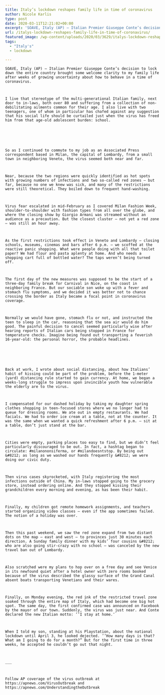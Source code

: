 ```yaml
---
title: Italy’s lockdown reshapes family life in time of coronavirus
author: Nicole Karlis
type: post
date: 2020-03-11T12:21:02+00:00
excerpt: 'SOAVE, Italy (AP) — Italian Premier Giuseppe Conte’s decision to lock down the entire country brought some welcome clarity to my family life after weeks of growing uncertainty about how to behave in a time of coronavirus.I live that stereotype of the multi-generational Italian family, next door to in-laws, both over 80 and suffering from&hellip;'
url: /italys-lockdown-reshapes-family-life-in-time-of-coronavirus/
featured_image: /wp-content/uploads/2020/03/3629/italys-lockdown-reshapes-family-life-in-time-of-coronavirus.jpg
tags:
  - "Italy's"
  - lockdown

---
```

  
    SOAVE, Italy (AP) — Italian Premier Giuseppe Conte’s decision to lock down the entire country brought some welcome clarity to my family life after weeks of growing uncertainty about how to behave in a time of coronavirus.
  
  
  
    I live that stereotype of the multi-generational Italian family, next door to in-laws, both over 80 and suffering from a collection of non-debilitating ailments common for their age. I also live with two teenagers, one of whom in particular has chafed against any suggestion that his social life should be curtailed just when the virus has freed him from that age-old adolescent burden: school.
  
  
  
  
  
  
    So as I continued to commute to my job as an Associated Press correspondent based in Milan, the capital of Lombardy, from a small town in neighboring Veneto, the virus seemed both near and far.
  
  
  
    Near, because the two regions were quickly identified as hot spots with growing numbers of infections and two so-called red zones — but far, because no one we knew was sick, and many of the restrictions were still theoretical. They boiled down to frequent hand-washing.
  
  
  
    Virus fear escalated in mid-February as I covered Milan Fashion Week, shoulder-to-shoulder with fashion types from all over the globe, and where the closing show by Giorgio Armani was streamed without an audience as a precaution. But the closest cluster — not yet a red zone — was still an hour away.
  
  
  
    As the first restrictions took effect in Veneto and Lombardy — closing schools, museums, cinemas and bars after 6 p.m. — we scoffed at the reactive panic shopping. What were people doing with all that toilet paper? We had flour and pasta aplenty at home. And who needs a shopping cart full of bottled water? The taps weren’t being turned off.
  
  
  
    The first day of the new measures was supposed to be the start of a three-day family break for Carnival in Nice, on the coast in neighboring France. But our sociable son woke up with a fever and stomach flu symptoms, and we decided it was better not to chance crossing the border as Italy became a focal point in coronavirus coverage.
  
  
  
    Normally we would have gone, stomach flu or not, and instructed the teen to sleep in the car, reasoning that the sea air would do him good. The painful decision to cancel seemed particularly wise after hearing reports of Italian cars being stopped in France for temperature checks. Imagine being found out transporting a feverish 16-year-old: the personal horror, the probable headlines.
  
  
  
  
  
  
    Back at work, I wrote about social distancing, about how Italians’ habit of kissing could be part of the problem, before the 1-meter (yard) distancing rule started to gain currency. At home, we began a weeks-long struggle to impress upon invincible youth how vulnerable the elderly are to the virus.
  
  
  
    I compensated for our dashed holiday by taking my daughter spring clothes shopping in teen-focused stores where we no longer had to queue for dressing rooms. We ate out in empty restaurants. We had facials. We had to order ice cream at a table, not at the counter. It was the same when we wanted a quick refreshment after 6 p.m. — sit at a table, don’t just stand at the bar.
  
  
  
    Cities were empty, parking places too easy to find, but we didn’t feel particularly discouraged to be out. In fact, a hashtag began to circulate: #milanononsiferma, or #milandoesntstop. By being out &#8212; as long as we washed our hands frequently &#8212; we were doing our civic duty.
  
  
  
    Then virus cases skyrocketed, with Italy registering the most infections outside of China. My in-laws stopped going to the grocery store, instead ordering online. And they stopped kissing their grandchildren every morning and evening, as has been their habit.
  
  
  
    Finally, my children got remote homework assignments, and teachers started organizing video classes — even if the app sometimes failed. The notion of a holiday was over.
  
  
  
    Then this past weekend, we saw the red zone expand from two distant dots on the map — east and west — to provinces just 30 minutes each direction. A Sunday family dinner with my kids’ four cousins &#8212; who are also going stir-crazy with no school — was canceled by the new travel ban out of Lombardy.
  
  
  
    Also scratched were my plans to hop over on a free day and see Venice in its newfound quiet after a hotel owner with zero rooms booked because of the virus described the glassy surface of the Grand Canal absent boats transporting Venetians and their wares.
  
  
  
    Finally, on Monday evening, the red ink of the restricted travel zone soaked through the entire map of Italy, which had become one big hot spot. The same day, the first confirmed case was announced on Facebook by the mayor of our town. Suddenly, the virus was just near. And Conte declared the new Italian motto: ’’I stay at home.″
  
  
  
    When I told my son, standing at his Playstation, about the national lockdown until April 3, he looked dejected. ’’How many days is that? What am I going to do for a month?” But for the first time in three weeks, he accepted he couldn’t go out that night.
  
  
  
    ___
  
  
  
    Follow AP coverage of the virus outbreak at https://apnews.com/VirusOutbreak and https://apnews.com/UnderstandingtheOutbreak
  
